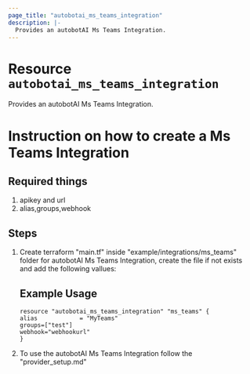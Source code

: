 ```yaml
---
page_title: "autobotai_ms_teams_integration"
description: |-
  Provides an autobotAI Ms Teams Integration.
---
```


# Resource `autobotai_ms_teams_integration`
Provides an autobotAI Ms Teams Integration.

# Instruction on how to create a Ms Teams Integration

## Required things 
1. apikey and url
2. alias,groups,webhook

## Steps 
1. Create terraform "main.tf" inside "example/integrations/ms_teams" folder for autobotAI Ms Teams Integration, create the file if not exists and add the following vallues:
    ## Example Usage 
    ```
    resource "autobotai_ms_teams_integration" "ms_teams" {
    alias            = "MyTeams"
    groups=["test"]
    webhook="webhookurl"
    }   

    ```
2. To use the autobotAI Ms Teams  Integration follow the "provider_setup.md"
